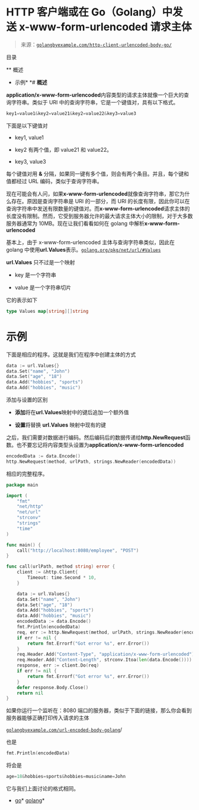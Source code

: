 <!--yml

类别：未分类

日期：2024-10-13 06:32:33

-->

# HTTP 客户端或在 Go（Golang）中发送 x-www-form-urlencoded 请求主体

> 来源：[`golangbyexample.com/http-client-urlencoded-body-go/`](https://golangbyexample.com/http-client-urlencoded-body-go/)

目录

**   概述

+   示例*  *# **概述**

**application/x-www-form-urlencoded**内容类型的请求主体就像一个巨大的查询字符串。类似于 URI 中的查询字符串，它是一个键值对，具有以下格式。

```go
key1=value1&key2=value21&key2=value22&key3=value3
```

下面是以下键值对

+   key1, value1

+   key2 有两个值，即 value21 和 value22。

+   key3, value3

每个键值对用 **&** 分隔，如果同一键有多个值，则会有两个条目。并且，每个键和值都经过 URL 编码，类似于查询字符串。

现在可能会有人问，如果**x-www-form-urlencoded**就像查询字符串，那它为什么存在。原因是查询字符串是 URI 的一部分，而 URI 的长度有限，因此你可以在查询字符串中发送有限数量的键值对。而**x-www-form-urlencoded**请求主体的长度没有限制。然而，它受到服务器允许的最大请求主体大小的限制，对于大多数服务器通常为 10MB。现在让我们看看如何在 golang 中解析**x-www-form-urlencoded**

基本上，由于 x-www-form-urlencoded 主体与查询字符串类似，因此在 golang 中使用**url.Values**表示。[`golang.org/pkg/net/url/#Values`](https://golang.org/pkg/net/url/#Values)

**url.Values** 只不过是一个映射

+   key 是一个字符串

+   value 是一个字符串切片

它的表示如下

```go
type Values map[string][]string
```

# **示例**

下面是相应的程序。这就是我们在程序中创建主体的方式

```go
data := url.Values{}
data.Set("name", "John")
data.Set("age", "18")
data.Add("hobbies", "sports")
data.Add("hobbies", "music")
```

添加与设置的区别

+   **添加**将在**url.Values**映射中的键后追加一个额外值

+   **设置**将替换 **url.Values** 映射中现有的键

之后，我们需要对数据进行编码。然后编码后的数据传递给**http.NewRequest**函数。也不要忘记将内容类型头设置为**application/x-www-form-urlencoded**

```go
encodedData := data.Encode()
http.NewRequest(method, urlPath, strings.NewReader(encodedData))
```

相应的完整程序。

```go
package main

import (
	"fmt"
	"net/http"
	"net/url"
	"strconv"
	"strings"
	"time"
)

func main() {
	call("http://localhost:8080/employee", "POST")
}

func call(urlPath, method string) error {
	client := &http.Client{
		Timeout: time.Second * 10,
	}

	data := url.Values{}
	data.Set("name", "John")
	data.Set("age", "18")
	data.Add("hobbies", "sports")
	data.Add("hobbies", "music")
	encodedData := data.Encode()
	fmt.Println(encodedData)
	req, err := http.NewRequest(method, urlPath, strings.NewReader(encodedData))
	if err != nil {
		return fmt.Errorf("Got error %s", err.Error())
	}
	req.Header.Add("Content-Type", "application/x-www-form-urlencoded")
	req.Header.Add("Content-Length", strconv.Itoa(len(data.Encode())))
	response, err := client.Do(req)
	if err != nil {
		return fmt.Errorf("Got error %s", err.Error())
	}
	defer response.Body.Close()
	return nil
}
```

如果你运行一个监听在：8080 端口的服务器，类似于下面的链接，那么你会看到服务器能够正确打印传入请求的主体

[`golangbyexample.com/url-encoded-body-golang`](https://golangbyexample.com/url-encoded-body-golang)/

也是

```go
fmt.Println(encodedData)
```

将会是

```go
age=18&hobbies=sports&hobbies=music&name=John
```

它与我们上面讨论的格式相同。

+   [go](https://golangbyexample.com/tag/go/)*   [golang](https://golangbyexample.com/tag/golang/)*
